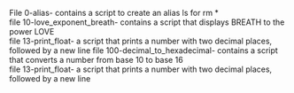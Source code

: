 File 0-alias- contains a script to create an alias ls for rm * <br />
file 10-love_exponent_breath- contains a script that displays BREATH to the power LOVE <br />
file 13-print_float- a script that prints a number with two decimal places, followed by a new line file 100-decimal_to_hexadecimal- contains a script that converts a number from base 10 to base 16 <br />
file 13-print_float- a script that prints a number with two decimal places, followed by a new line <br />
